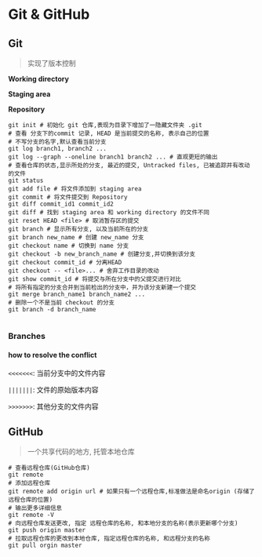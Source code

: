 # Git & GitHub



## Git

> 实现了版本控制

**Working directory**

**Staging area**

**Repository**

```shell
git init # 初始化 git 仓库,表现为目录下增加了一隐藏文件夹 .git
# 查看 分支下的commit 记录, HEAD 是当前提交的名称, 表示自己的位置
# 不写分支的名字,默认查看当前分支
git log branch1, branch2 ... 
git log --graph --oneline branch1 branch2 ... # 直观更短的输出
# 查看仓库的状态,显示所处的分支, 最近的提交, Untracked files, 已被追踪并有改动的文件
git status 
git add file # 将文件添加到 staging area
git commit # 将文件提交到 Repository
git diff commit_id1 commit_id2
git diff # 找到 staging area 和 working directory 的文件不同
git reset HEAD <file> # 取消暂存区的提交
git branch # 显示所有分支, 以及当前所在的分支
git branch new_name # 创建 new_name 分支
git checkout name # 切换到 name 分支 
git checkout -b new_branch_name # 创建分支,并切换到该分支
git checkout commit_id # 分离HEAD
git checkout -- <file>... # 舍弃工作目录的改动
git show commit_id # 将提交与所在分支中的父提交进行对比
# 将所有指定的分支合并到当前检出的分支中，并为该分支新建一个提交
git merge branch_name1 branch_name2 ... 
# 删除一个不是当前 checkout 的分支
git branch -d branch_name


```



### Branches

#### how to resolve the conflict

`<<<<<<<`: 当前分支中的文件内容

`|||||||`: 文件的原始版本内容

`>>>>>>>`: 其他分支的文件内容



## GitHub

> 一个共享代码的地方, 托管本地仓库

```shell
# 查看远程仓库(GitHub仓库)
git remote
# 添加远程仓库
git remote add origin url # 如果只有一个远程仓库,标准做法是命名origin (存储了远程仓库的位置)
# 输出更多详细信息
git remote -V
# 向远程仓库发送更改, 指定 远程仓库的名称, 和本地分支的名称(表示更新哪个分支)
git push origin master
# 拉取远程仓库的更改到本地仓库, 指定远程仓库的名称, 和远程分支的名称
git pull orgin master
```

